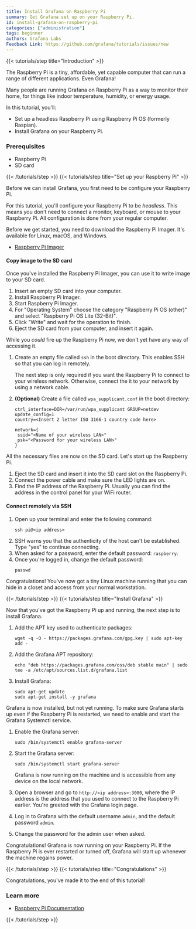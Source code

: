 ```yaml
---
title: Install Grafana on Raspberry Pi
summary: Get Grafana set up on your Raspberry Pi.
id: install-grafana-on-raspberry-pi
categories: ["administration"]
tags: beginner
authors: Grafana Labs
Feedback Link: https://github.com/grafana/tutorials/issues/new
---
```


{{< tutorials/step title="Introduction" >}}

The Raspberry Pi is a tiny, affordable, yet capable computer that can run a range of different applications. Even Grafana!

Many people are running Grafana on Raspberry Pi as a way to monitor their home, for things like indoor temperature, humidity, or energy usage.

In this tutorial, you'll:

- Set up a headless Raspberry Pi using Raspberry Pi OS (formerly Raspian).
- Install Grafana on your Raspberry Pi.

### Prerequisites

- Raspberry Pi
- SD card

{{< /tutorials/step >}}
{{< tutorials/step title="Set up your Raspberry Pi" >}}

Before we can install Grafana, you first need to be configure your Raspberry Pi.

For this tutorial, you'll configure your Raspberry Pi to be _headless_. This means you don't need to connect a monitor, keyboard, or mouse to your Raspberry Pi. All configuration is done from your regular computer.

Before we get started, you need to download the Raspberry Pi Imager. It's available for Linux, macOS, and Windows.

- [Raspberry Pi Imager](https://www.raspberrypi.org/software/)

#### Copy image to the SD card

Once you've installed the Raspberry Pi Imager, you can use it to write  image to your SD card.

1. Insert an empty SD card into your computer.
2. Install Raspberry Pi Imager.
3. Start Raspberry Pi Imager.
4. For "Operating System" choose the category "Raspberry Pi OS (other)" and select "Raspberry Pi OS Lite (32-Bit)".
5. Click "Write" and wait for the operation to finish.
3. Eject the SD card from your computer, and insert it again.

While you _could_ fire up the Raspberry Pi now, we don't yet have any way of accessing it.

1. Create an empty file called `ssh` in the boot directory. This enables SSH so that you can log in remotely.

   The next step is only required if you want the Raspberry Pi to connect to your wireless network. Otherwise, connect the it to your network by using a network cable.

1. **(Optional)** Create a file called `wpa_supplicant.conf` in the boot directory:

   ```
   ctrl_interface=DIR=/var/run/wpa_supplicant GROUP=netdev
   update_config=1
   country=<Insert 2 letter ISO 3166-1 country code here>

   network={
    ssid="<Name of your wireless LAN>"
    psk="<Password for your wireless LAN>"
   }
   ```

All the necessary files are now on the SD card. Let's start up the Raspberry Pi.

1. Eject the SD card and insert it into the SD card slot on the Raspberry Pi.
1. Connect the power cable and make sure the LED lights are on.
1. Find the IP address of the Raspberry Pi. Usually you can find the address in the control panel for your WiFi router.

#### Connect remotely via SSH

1. Open up your terminal and enter the following command:
   ```
   ssh pi@<ip address>
   ```
1. SSH warns you that the authenticity of the host can't be established. Type "yes" to continue connecting.
1. When asked for a password, enter the default password: `raspberry`.
1. Once you're logged in, change the default password:
   ```
   passwd
   ```

Congratulations! You've now got a tiny Linux machine running that you can hide in a closet and access from your normal workstation.

{{< /tutorials/step >}}
{{< tutorials/step title="Install Grafana" >}}

Now that you've got the Raspberry Pi up and running, the next step is to install Grafana.

1. Add the APT key used to authenticate packages:
   ```
   wget -q -O - https://packages.grafana.com/gpg.key | sudo apt-key add -
   ```

1. Add the Grafana APT repository:
   ```
   echo "deb https://packages.grafana.com/oss/deb stable main" | sudo tee -a /etc/apt/sources.list.d/grafana.list
   ```

1. Install Grafana:
   ```
   sudo apt-get update
   sudo apt-get install -y grafana
   ```

Grafana is now installed, but not yet running. To make sure Grafana starts up even if the Raspberry Pi is restarted, we need to enable and start the Grafana Systemctl service.

1. Enable the Grafana server:
   ```
   sudo /bin/systemctl enable grafana-server
   ```

1. Start the Grafana server:
   ```
   sudo /bin/systemctl start grafana-server
   ```
   Grafana is now running on the machine and is accessible from any device on the local network.

1. Open a browser and go to `http://<ip address>:3000`, where the IP address is the address that you used to connect to the Raspberry Pi earlier. You're greeted with the Grafana login page.
1. Log in to Grafana with the default username `admin`, and the default password `admin`.
1. Change the password for the admin user when asked.

Congratulations! Grafana is now running on your Raspberry Pi. If the Raspberry Pi is ever restarted or turned off, Grafana will start up whenever the machine regains power.

{{< /tutorials/step >}}
{{< tutorials/step title="Congratulations" >}}

Congratulations, you've made it to the end of this tutorial!

### Learn more

- [Raspberry Pi Documentation](https://www.raspberrypi.org/documentation/)


{{< /tutorials/step >}}
